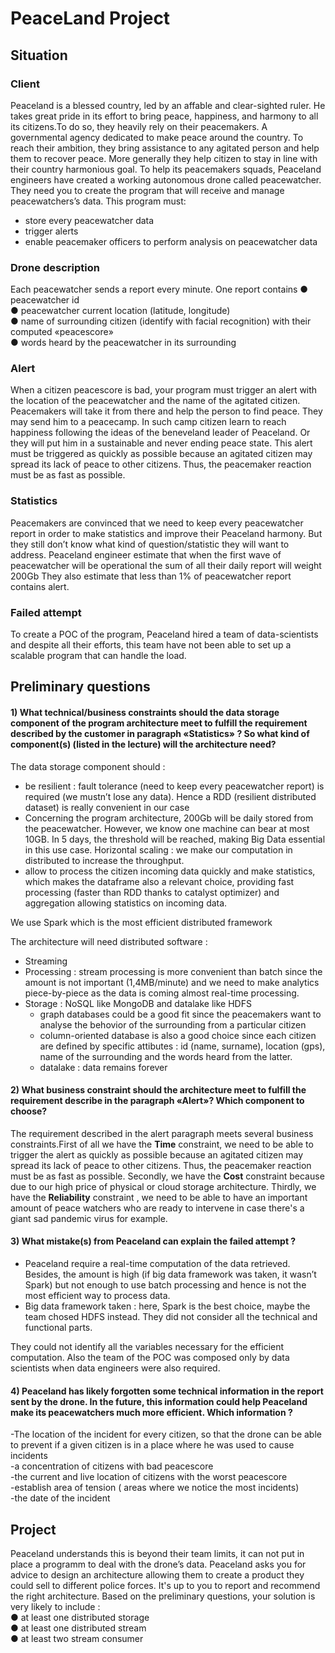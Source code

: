 # PeaceLand Project 

## Situation 
 

### Client 
 

Peaceland is a blessed country, led by an affable and clear-sighted ruler. He takes great pride in its effort to bring peace, happiness, and harmony to all its citizens.To do so, they heavily rely on their peacemakers. A governmental agency dedicated to make peace around the country. To reach their ambition, they bring assistance to any agitated person and help them to recover peace. More generally they help citizen to stay in line with their country harmonious goal. To help its peacemakers squads, Peaceland engineers have created a working autonomous drone called peacewatcher. They need you to create the program that will receive and manage 
peacewatchers’s data. This program must: 
- store every peacewatcher data 
- trigger alerts 
- enable peacemaker officers to perform analysis on peacewatcher data 
 

### Drone description 
Each peacewatcher sends a report every minute. 
One report contains 
● peacewatcher id   
● peacewatcher current location (latitude, longitude)   
● name of surrounding citizen (identify with facial recognition) with their 
computed «peacescore»   
● words heard by the peacewatcher in its surrounding   
 

### Alert 

 
When a citizen peacescore is bad, your program must trigger an alert with the location of the peacewatcher and the name of the agitated citizen. 
Peacemakers will take it from there and help the person to find peace. 
They may send him to a peacecamp. In such camp citizen learn to reach 
happiness following the ideas of the beneveland leader of Peaceland. Or they will put him in a sustainable and never ending peace state. 
This alert must be triggered as quickly as possible because an agitated citizen may spread its lack of peace to other citizens. Thus, the peacemaker reaction must be as fast as possible. 

 
### Statistics 
Peacemakers are convinced that we need to keep every peacewatcher report in 
order to make statistics and improve their Peaceland harmony. But they still don’t know what kind of question/statistic they will want to address. 
Peaceland engineer estimate that when the first wave of peacewatcher will be 
operational the sum of all their daily report will weight 200Gb 
They also estimate that less than 1% of peacewatcher report contains alert. 
 

### Failed attempt 
To create a POC of the program, Peaceland hired a team of data-scientists and despite all their efforts, this team have not been able to set up a scalable program that can handle the load. 

 

## Preliminary questions 
 

#### 1) What technical/business constraints should the data storage component of the program architecture meet to fulfill the requirement described by the customer in paragraph «Statistics» ? So what kind of component(s) (listed in the lecture) will the architecture need? 
 

The data storage component should :

- be resilient : fault tolerance (need to keep every peacewatcher report) is required (we mustn’t lose any data). Hence a RDD (resilient distributed dataset) is really convenient in our case
- Concerning the program architecture, 200Gb will be daily stored from the peacewatcher. However, we know one machine can bear at most 10GB. In 5 days, the threshold will be reached, making Big Data essential in this use case. Horizontal scaling : we make our computation in distributed to increase the throughput. 
- allow to process the citizen incoming data quickly and make statistics, which makes the dataframe also a relevant choice, providing fast processing (faster than RDD thanks to catalyst optimizer) and aggregation allowing statistics on incoming data. 

We use Spark which is the most efficient distributed framework

The architecture will need distributed software :
- Streaming
- Processing : stream processing is more convenient than batch since the amount is not important (1,4MB/minute) and we need to make analytics piece-by-piece as the data is coming almost real-time processing.
- Storage : NoSQL like MongoDB and datalake like HDFS
  - graph databases could be a good fit since the peacemakers want to analyse the behovior of the surrounding from a particular citizen
  - column-oriented database is also a good choice since each citizen are defined by specific attibutes : id (name, surname), location (gps), name of the surrounding and the words heard from the latter.
  - datalake : data remains forever 
 

#### 2) What business constraint should the architecture meet to fulfill the requirement describe in the paragraph «Alert»? Which component to choose? 
 The requirement described in the alert paragraph meets several business constraints.First of all we have the <b>Time</b> constraint, we need to be able to trigger the alert as quickly as possible because an agitated citizen may spread its lack of peace to other citizens. Thus, the peacemaker reaction must be as fast as possible. Secondly, we have the <b>Cost</b> constraint because due to our high price of physical or cloud storage architecture. Thirdly, we have the <b>Reliability</b> constraint , we need to be able to have an important amount of peace watchers who are ready to intervene in case there's a giant sad pandemic virus for example.
 
 

#### 3) What mistake(s) from Peaceland can explain the failed attempt ? 

- Peaceland require a real-time computation of the data retrieved. Besides, the amount is high (if big data framework was taken, it wasn’t Spark) but not enough to use batch processing and hence is not the most efficient way to process data.
- Big data framework taken : here, Spark is the best choice, maybe the team chosed HDFS instead.
They did not consider all the technical and functional parts.  

They could not identify all the variables necessary for the efficient computation.
Also the team of the POC was composed only by data scientists when data engineers were also required.



 
#### 4) Peaceland has likely forgotten some technical information in the report sent by the drone. In the future, this information could help Peaceland make its peacewatchers much more efficient. Which information ? 
-The location of the incident for every citizen, so that the drone can be able to prevent if a given citizen is in a place where he was used to cause incidents   
-a concentration of citizens with bad peacescore   
-the current and live location of citizens with the worst peacescore   
-establish area of tension ( areas where we notice the most incidents)  
-the date of the incident  

## Project 

 
Peaceland understands this is beyond their team limits, it can not put in place a programm to deal with the drone’s data. Peaceland asks you for advice to design an architecture allowing them to create a product they could sell to different police forces. 
It's up to you to report and recommend the right architecture. 
Based on the preliminary questions, your solution is very likely to include :   
● at least one distributed storage   
● at least one distributed stream   
● at least two stream consumer   
